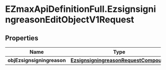 # EZmaxApiDefinitionFull.EzsignsigningreasonEditObjectV1Request

## Properties

Name | Type | Description | Notes
------------ | ------------- | ------------- | -------------
**objEzsignsigningreason** | [**EzsignsigningreasonRequestCompound**](EzsignsigningreasonRequestCompound.md) |  | 


